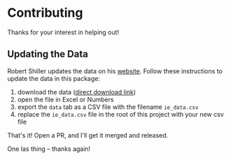 # Contributing

Thanks for your interest in helping out!

## Updating the Data

Robert Shiller updates the data on his [website](http://www.econ.yale.edu/~shiller/data.htm). Follow these
instructions to update the data in this package:

1. download the data ([direct download link](http://www.econ.yale.edu/~shiller/data/ie_data.xls))
2. open the file in Excel or Numbers
3. export the `data` tab as a CSV file with the filename `ie_data.csv`
4. replace the `ie_data.csv` file in the root of this project with your new csv file

That's it! Open a PR, and I'll get it merged and released.

One las thing – thanks again!